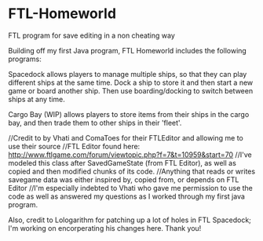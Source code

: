 FTL-Homeworld
=============

FTL program for save editing in a non cheating way

Building off my first Java program, FTL Homeworld includes the following programs:

Spacedock allows players to manage multiple ships, so that they can play different ships at the same time. Dock a ship to store it and then start a new game or board another ship. Then use boarding/docking to switch between ships at any time.

Cargo Bay (WIP) allows players to store items from their ships in the cargo bay, and then trade them to other ships in their 'fleet'.


//Credit to by Vhati and ComaToes for their FTLEditor and allowing me to use their source //FTL Editor found here: http://www.ftlgame.com/forum/viewtopic.php?f=7&t=10959&start=70 //I've modeled this class after SavedGameState (from FTL Editor), as well as copied and then modified chunks of its code. //Anything that reads or writes savegame data was either inspired by, copied from, or depends on FTL Editor //I'm especially indebted to Vhati who gave me permission to use the code as well as answered my questions as I worked through my first java program.

Also, credit to Lologarithm for patching up a lot of holes in FTL Spacedock; I'm working on encorperating his changes here. Thank you!
